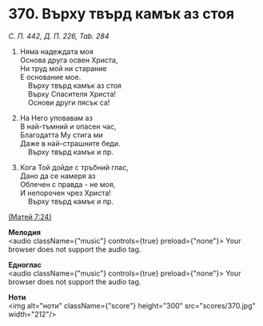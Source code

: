 # 370. Върху твърд камък аз стоя  

*С. П. 442, Д. П. 226, Tab. 284*  

1. Няма надеждата моя  
Основа друга освен Христа,  
Ни труд мой ни старание  
Е основание мое.  
    Върху твърд камък аз стоя  
    Върху Спасителя Христа!  
    Основи други пясък са!  

2. На Него уповавам аз  
В най-тъмний и опасен час,  
Благодатта Му стига ми  
Даже в най-страшните беди.  
    Върху твърд камък и пр.  

3. Кога Той дойде с тръбний глас,  
Дано да се намеря аз  
Облечен с правда - не моя,  
И непорочен чрез Христа!  
    Върху твърд камък и пр.  

[(Матей 7:24)](http://biblia.bg/index.php?k=40&g=7&s=24)  

__Мелодия__  
<audio className={"music"} controls={true} preload={"none"}><source src="mp3/370.mp3" type="audio/mpeg"/>
Your browser does not support the audio tag.
</audio>  

__Едноглас__  
<audio className={"music"} controls={true} preload={"none"}><source src="transp/370.mp3" type="audio/mpeg"/>
Your browser does not support the audio tag.
</audio>  

__Ноти__  
<img alt="ноти" className={"score"} height="300" src="scores/370.jpg" width="212"/>
